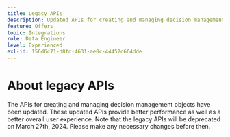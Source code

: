 ```yaml
---
title: Legacy APIs
description: Updated APIs for creating and managing decision management objects. 
feature: Offers
topic: Integrations
role: Data Engineer
level: Experienced
exl-id: 156d6c71-d8fd-4631-ae0c-44452d664dde
---
```


# About legacy APIs

The APIs for creating and managing decision management objects have been updated. These updated APIs provide better performance as well as a better overall user experience. Note that the legacy APIs will be deprecated on March 27th, 2024. Please make any necessary changes before then.